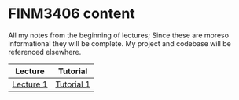 # FINM3406 content

All my notes from the beginning of lectures; Since these are moreso informational they will be complete. My project and codebase will be referenced elsewhere.

**Lecture** | **Tutorial**
|---|---|
[Lecture 1](lecture1.html) | [Tutorial 1](tutorial1.html)